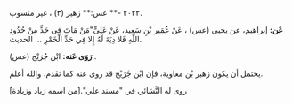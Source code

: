 ٢٠٢٢ -** عس:** زهير (٣) ، غير منسوب.

**عَن:** إبراهيم، عن يحيى (عس) ، عَنْ عُمَير بْنِ سَعِيد، عَنْ عَلِيٍّ"مَنْ مَاتَ فِي حَدٍّ مِنْ حُدُودِ اللَّهِ فَلا دِيَةَ لَهُ إِلا فِي حَدِّ الْخَمْرِ ... الحديث.

**رَوَى عَنه:** ابْن جُرَيْج (عس) .

يحتمل أن يكون زهير بْن معاوية، فإن ابْن جُرَيْج قد روى عنه كما تقدم، والله أعلم.

روى له النَّسَائي في "مسند علي".[من اسمه زياد وزيادة]